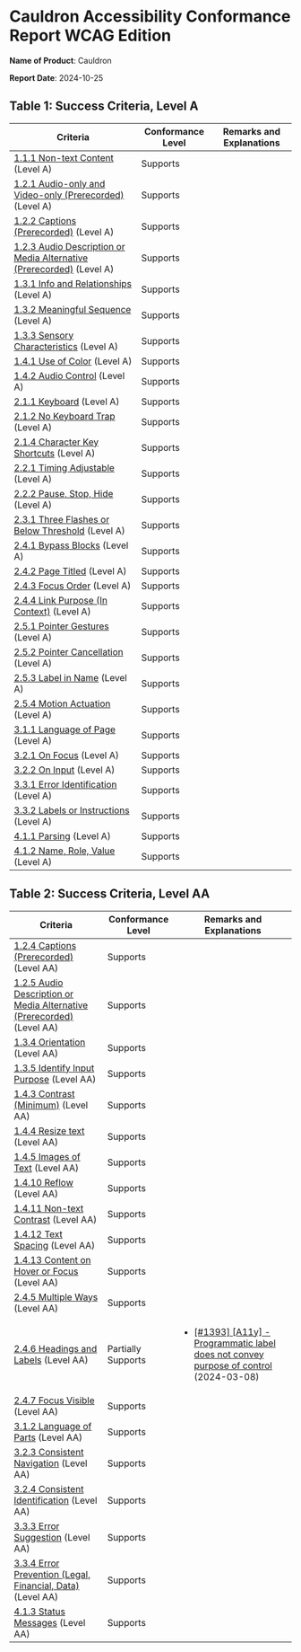 # Cauldron Accessibility Conformance Report WCAG Edition

**Name of Product**: Cauldron

**Report Date**: 2024-10-25

## Table 1: Success Criteria, Level A

| Criteria                                                                                                                    | Conformance Level | Remarks and Explanations |
| --------------------------------------------------------------------------------------------------------------------------- | ----------------- | ------------------------ |
| [1.1.1 Non-text Content](http://www.w3.org/TR/WCAG20/#text-equiv-all) (Level A)                                             | Supports          |                          |
| [1.2.1 Audio-only and Video-only (Prerecorded)](http://www.w3.org/TR/WCAG20/#media-equiv-av-only-alt) (Level A)             | Supports          |                          |
| [1.2.2 Captions (Prerecorded)](http://www.w3.org/TR/WCAG20/#media-equiv-captions) (Level A)                                 | Supports          |                          |
| [1.2.3 Audio Description or Media Alternative (Prerecorded)](http://www.w3.org/TR/WCAG20/#media-equiv-audio-desc) (Level A) | Supports          |                          |
| [1.3.1 Info and Relationships](http://www.w3.org/TR/WCAG20/#content-structure-separation-programmatic) (Level A)            | Supports          |                          |
| [1.3.2 Meaningful Sequence](http://www.w3.org/TR/WCAG20/#content-structure-separation-sequence) (Level A)                   | Supports          |                          |
| [1.3.3 Sensory Characteristics](http://www.w3.org/TR/WCAG20/#content-structure-separation-understanding) (Level A)          | Supports          |                          |
| [1.4.1 Use of Color](http://www.w3.org/TR/WCAG20/#visual-audio-contrast-without-color) (Level A)                            | Supports          |                          |
| [1.4.2 Audio Control](http://www.w3.org/TR/WCAG20/#visual-audio-contrast-dis-audio) (Level A)                               | Supports          |                          |
| [2.1.1 Keyboard](http://www.w3.org/TR/WCAG20/#keyboard-operation-keyboard-operable) (Level A)                               | Supports          |                          |
| [2.1.2 No Keyboard Trap](http://www.w3.org/TR/WCAG20/#keyboard-operation-trapping) (Level A)                                | Supports          |                          |
| [2.1.4 Character Key Shortcuts](http://www.w3.org/TR/WCAG20/#keyboard-operation-keyboard-operable) (Level A)                | Supports          |                          |
| [2.2.1 Timing Adjustable](http://www.w3.org/TR/WCAG20/#time-limits-required-behaviors) (Level A)                            | Supports          |                          |
| [2.2.2 Pause, Stop, Hide](http://www.w3.org/TR/WCAG20/#time-limits-pause) (Level A)                                         | Supports          |                          |
| [2.3.1 Three Flashes or Below Threshold](http://www.w3.org/TR/WCAG20/#seizure-does-not-violate) (Level A)                   | Supports          |                          |
| [2.4.1 Bypass Blocks](http://www.w3.org/TR/WCAG20/#navigation-mechanisms-skip) (Level A)                                    | Supports          |                          |
| [2.4.2 Page Titled](http://www.w3.org/TR/WCAG20/#navigation-mechanisms-title) (Level A)                                     | Supports          |                          |
| [2.4.3 Focus Order](http://www.w3.org/TR/WCAG20/#navigation-mechanisms-focus-order) (Level A)                               | Supports          |                          |
| [2.4.4 Link Purpose (In Context)](http://www.w3.org/TR/WCAG20/#navigation-mechanisms-refs) (Level A)                        | Supports          |                          |
| [2.5.1 Pointer Gestures](http://www.w3.org/TR/WCAG20/#navigation-mechanisms-mult-loc) (Level A)                             | Supports          |                          |
| [2.5.2 Pointer Cancellation](http://www.w3.org/TR/WCAG20/#navigation-mechanisms-mult-loc) (Level A)                         | Supports          |                          |
| [2.5.3 Label in Name](http://www.w3.org/TR/WCAG20/#navigation-mechanisms-descriptive) (Level A)                             | Supports          |                          |
| [2.5.4 Motion Actuation](http://www.w3.org/TR/WCAG20/#navigation-mechanisms-motion-actuation) (Level A)                     | Supports          |                          |
| [3.1.1 Language of Page](http://www.w3.org/TR/WCAG20/#meaning-doc-lang-id) (Level A)                                        | Supports          |                          |
| [3.2.1 On Focus](http://www.w3.org/TR/WCAG20/#consistent-behavior-receive-focus) (Level A)                                  | Supports          |                          |
| [3.2.2 On Input](http://www.w3.org/TR/WCAG20/#consistent-behavior-unpredictable-change) (Level A)                           | Supports          |                          |
| [3.3.1 Error Identification](http://www.w3.org/TR/WCAG20/#minimize-error-identified) (Level A)                              | Supports          |                          |
| [3.3.2 Labels or Instructions](http://www.w3.org/TR/WCAG20/#minimize-error-cues) (Level A)                                  | Supports          |                          |
| [4.1.1 Parsing](http://www.w3.org/TR/WCAG20/#ensure-compat-parses) (Level A)                                                | Supports          |                          |
| [4.1.2 Name, Role, Value](http://www.w3.org/TR/WCAG20/#ensure-compat-rsv) (Level A)                                         | Supports          |                          |

## Table 2: Success Criteria, Level AA

| Criteria                                                                                                                     | Conformance Level  | Remarks and Explanations                                                                                                                                     |
| ---------------------------------------------------------------------------------------------------------------------------- | ------------------ | ------------------------------------------------------------------------------------------------------------------------------------------------------------ |
| [1.2.4 Captions (Prerecorded)](http://www.w3.org/TR/WCAG20/#media-equiv-captions) (Level AA)                                 | Supports           |                                                                                                                                                              |
| [1.2.5 Audio Description or Media Alternative (Prerecorded)](http://www.w3.org/TR/WCAG20/#media-equiv-audio-desc) (Level AA) | Supports           |                                                                                                                                                              |
| [1.3.4 Orientation](http://www.w3.org/TR/WCAG20/#visual-audio-contrast-orientation) (Level AA)                               | Supports           |                                                                                                                                                              |
| [1.3.5 Identify Input Purpose](http://www.w3.org/TR/WCAG20/#input-purposes) (Level AA)                                       | Supports           |                                                                                                                                                              |
| [1.4.3 Contrast (Minimum)](http://www.w3.org/TR/WCAG20/#visual-audio-contrast-contrast) (Level AA)                           | Supports           |                                                                                                                                                              |
| [1.4.4 Resize text](http://www.w3.org/TR/WCAG20/#visual-audio-contrast-scale) (Level AA)                                     | Supports           |                                                                                                                                                              |
| [1.4.5 Images of Text](http://www.w3.org/TR/WCAG20/#visual-audio-contrast-text-presentation) (Level AA)                      | Supports           |                                                                                                                                                              |
| [1.4.10 Reflow](http://www.w3.org/TR/WCAG20/#visual-audio-contrast-scale) (Level AA)                                         | Supports           |                                                                                                                                                              |
| [1.4.11 Non-text Contrast](http://www.w3.org/TR/WCAG20/#visual-audio-contrast-contrast) (Level AA)                           | Supports           |                                                                                                                                                              |
| [1.4.12 Text Spacing](http://www.w3.org/TR/WCAG20/#visual-audio-contrast-spacing) (Level AA)                                 | Supports           |                                                                                                                                                              |
| [1.4.13 Content on Hover or Focus](http://www.w3.org/TR/WCAG20/#visual-audio-contrast-dis-audio) (Level AA)                  | Supports           |                                                                                                                                                              |
| [2.4.5 Multiple Ways](http://www.w3.org/TR/WCAG20/#navigation-mechanisms-mult-loc) (Level AA)                                | Supports           |                                                                                                                                                              |
| [2.4.6 Headings and Labels](http://www.w3.org/TR/WCAG20/#navigation-mechanisms-descriptive) (Level AA)                       | Partially Supports | <ul> <li>[[#1393] [A11y] - Programmatic label does not convey purpose of control](https://github.com/dequelabs/cauldron/issues/1393) (2024-03-08)</li> </ul> |
| [2.4.7 Focus Visible](http://www.w3.org/TR/WCAG20/#navigation-mechanisms-focus-visible) (Level AA)                           | Supports           |                                                                                                                                                              |
| [3.1.2 Language of Parts](http://www.w3.org/TR/WCAG20/#meaning-doc-lang-id) (Level AA)                                       | Supports           |                                                                                                                                                              |
| [3.2.3 Consistent Navigation](http://www.w3.org/TR/WCAG20/#consistent-behavior-consistent-locations) (Level AA)              | Supports           |                                                                                                                                                              |
| [3.2.4 Consistent Identification](http://www.w3.org/TR/WCAG20/#consistent-behavior-consistent-functionality) (Level AA)      | Supports           |                                                                                                                                                              |
| [3.3.3 Error Suggestion](http://www.w3.org/TR/WCAG20/#minimize-error-suggestions) (Level AA)                                 | Supports           |                                                                                                                                                              |
| [3.3.4 Error Prevention (Legal, Financial, Data)](http://www.w3.org/TR/WCAG20/#minimize-error-reversible) (Level AA)         | Supports           |                                                                                                                                                              |
| [4.1.3 Status Messages](http://www.w3.org/TR/WCAG20/#ensure-compat-rsv) (Level AA)                                           | Supports           |                                                                                                                                                              |
